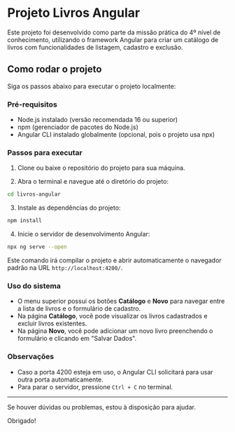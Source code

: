 # Projeto Livros Angular

Este projeto foi desenvolvido como parte da missão prática do 4º nível de conhecimento, utilizando o framework Angular para criar um catálogo de livros com funcionalidades de listagem, cadastro e exclusão.

## Como rodar o projeto

Siga os passos abaixo para executar o projeto localmente:

### Pré-requisitos

- Node.js instalado (versão recomendada 16 ou superior)
- npm (gerenciador de pacotes do Node.js)
- Angular CLI instalado globalmente (opcional, pois o projeto usa npx)

### Passos para executar

1. Clone ou baixe o repositório do projeto para sua máquina.

2. Abra o terminal e navegue até o diretório do projeto:

```bash
cd livros-angular
```

3. Instale as dependências do projeto:

```bash
npm install
```

4. Inicie o servidor de desenvolvimento Angular:

```bash
npx ng serve --open
```

Este comando irá compilar o projeto e abrir automaticamente o navegador padrão na URL `http://localhost:4200/`.

### Uso do sistema

- O menu superior possui os botões **Catálogo** e **Novo** para navegar entre a lista de livros e o formulário de cadastro.
- Na página **Catálogo**, você pode visualizar os livros cadastrados e excluir livros existentes.
- Na página **Novo**, você pode adicionar um novo livro preenchendo o formulário e clicando em "Salvar Dados".

### Observações

- Caso a porta 4200 esteja em uso, o Angular CLI solicitará para usar outra porta automaticamente.
- Para parar o servidor, pressione `Ctrl + C` no terminal.

---

Se houver dúvidas ou problemas, estou à disposição para ajudar.

Obrigado!
